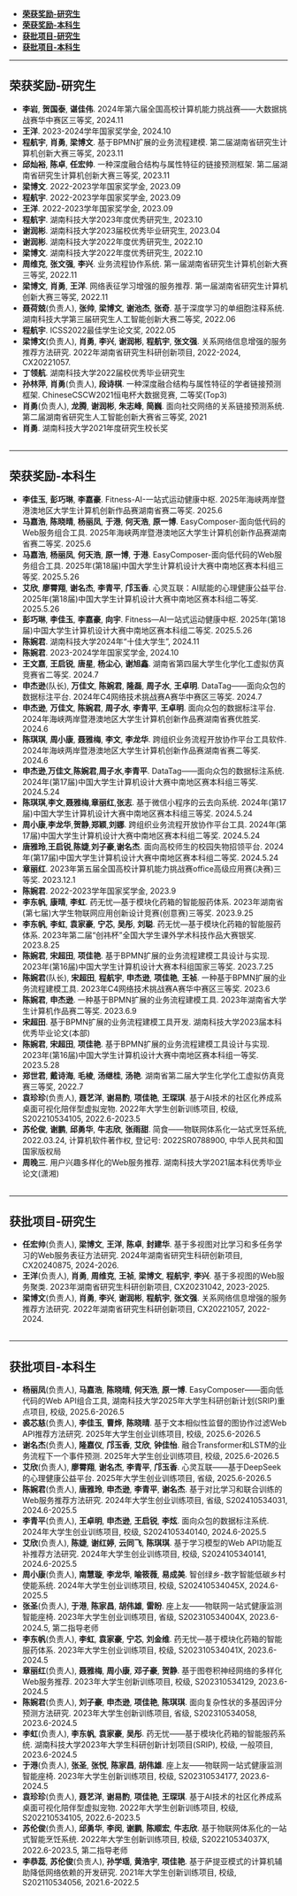 - [**荣获奖励-研究生**](#荣获奖励-研究生)
- [**荣获奖励-本科生**](#荣获奖励-本科生)
- [**获批项目-研究生**](#获批项目-研究生)
- [**获批项目-本科生**](#获批项目-本科生)
  
------

##  <span id="荣获奖励-研究生">荣获奖励-研究生</span> 
- **李岩**, **贺国泰**, **谌佳伟**. 2024年第六届全国高校计算机能力挑战赛——大数据挑战赛华中赛区三等奖, 2024.11
- **王洋**. 2023-2024学年国家奖学金, 2024.10
- **程航宇**, **肖勇**, **梁博文**. 基于BPMN扩展的业务流程建模. 第二届湖南省研究生计算机创新大赛三等奖, 2023.11
- **邱灿裕**, **陈卓**, **任宏帅**. 一种深度融合结构与属性特征的链接预测框架. 第二届湖南省研究生计算机创新大赛三等奖, 2023.11
- **梁博文**. 2022-2023学年国家奖学金, 2023.09
- **程航宇**. 2022-2023学年国家奖学金, 2023.09
- **王洋**. 2022-2023学年国家奖学金, 2023.09
- **程航宇**. 湖南科技大学2023年度优秀研究生, 2023.10
- **谢润彬**. 湖南科技大学2023届校优秀毕业研究生, 2023.04
- **谢润彬**. 湖南科技大学2022年度优秀研究生, 2022.10
- **梁博文**. 湖南科技大学2022年度优秀研究生, 2022.10
- **周维克**, **张文强**, **李兴**. 业务流程协作系统. 第一届湖南省研究生计算机创新大赛三等奖, 2022.11
- **梁博文**, **肖勇**, **王洋**. 网络表征学习增强的服务推荐. 第一届湖南省研究生计算机创新大赛三等奖, 2022.11
- **聂荷兢**(负责人), **张帅**, **梁博文**, **谢池杰**, **张奇**. 基于深度学习的单细胞注释系统. 湖南科技大学第三届研究生人工智能创新大赛二等奖, 2022.06
- **程航宇**. ICSS2022最佳学生论文奖, 2022.05
- **梁博文**(负责人), **肖勇**, **李兴**, **谢润彬**, **程航宇**, **张文强**. 关系网络信息增强的服务推荐方法研究. 2022年湖南省研究生科研创新项目, 2022-2024, CX20221057.
- **丁领航**. 湖南科技大学2022届校优秀毕业研究生
- **孙林萍**, **肖勇**(负责人), **段诗棋**. 一种深度融合结构与属性特征的学者链接预测框架. ChineseCSCW2021恒电杯大数据竞赛, 二等奖(Top3)
- **肖勇**(负责人), **龙腾**, **谢润彬**, **朱志峰**, **简巍**. 面向社交网络的关系链接预测系统. 第二届湖南省研究生人工智能创新大赛省三等奖, 2021
- **肖勇**. 湖南科技大学2021年度研究生校长奖  
  </br>

----------

##  <span id="荣获奖励-本科生">荣获奖励-本科生</span> 
- **李佳玉**, **彭巧琳**, **李嘉豪**. Fitness-AI-一站式运动健康中枢. 2025年海峡两岸暨港澳地区大学生计算机创新作品赛湖南省赛二等奖. 2025.6
- **马嘉浩**, **陈晓晴**, **杨丽凤**, **于港**, **何天浩**, **原一博**. EasyComposer-面向低代码的Web服务组合工具. 2025年海峡两岸暨港澳地区大学生计算机创新作品赛湖南省赛二等奖. 2025.6
- **马嘉浩**, **杨丽凤**, **何天浩**, **原一博**, **于港**. EasyComposer-面向低代码的Web服务组合工具. 2025年(第18届)中国大学生计算机设计大赛中南地区赛本科组三等奖. 2025.5.26
- **艾欣**, **廖霄翔**, **谢名杰**, **李青平**, **邝玉香**. 心灵互联：AI赋能的心理健康公益平台. 2025年(第18届)中国大学生计算机设计大赛中南地区赛本科组二等奖. 2025.5.26
- **彭巧琳**, **李佳玉**, **李嘉豪**, **向宇**. Fitness—AI一站式运动健康中枢. 2025年(第18届)中国大学生计算机设计大赛中南地区赛本科组二等奖. 2025.5.26
- **陈婉君**. 湖南科技大学2024年“十佳大学生”, 2024.11
- **陈婉君**. 2023-2024学年国家奖学金, 2024.10
- **王文嘉**, **王启锐**, **唐星**, **杨尘心**, **谢旭鑫**. 湖南省第四届大学生化学化工虚拟仿真竞赛省二等奖. 2024.7
- **申杰逊**(队长), **万佳文**, **陈婉君**, **隆磊**, **周子水**, **王卓明**. DataTag——面向众包的数据标注平台. 2024年C4网络技术挑战赛A赛华中赛区三等奖. 2024.7
- **申杰逊**, **万佳文**, **陈婉君**,  **周子水**, **李青平**, **王卓明**. 面向众包的数据标注平台. 2024年海峡两岸暨港澳地区大学生计算机创新作品赛湖南省赛优胜奖. 2024.6
- **陈琪琪**, **周小康**, **聂雅梅**, **李文**, **李龙华**. 跨组织业务流程开放协作平台工具软件. 2024年海峡两岸暨港澳地区大学生计算机创新作品赛湖南省赛二等奖. 2024.6
- **申杰逊**,**万佳文**,**陈婉君**,**周子水**,**李青平**. DataTag——面向众包的数据标注系统. 2024年(第17届)中国大学生计算机设计大赛中南地区赛本科组三等奖. 2024.5.24
- **陈琪琪**,**李文**,**聂雅梅**,**章丽红**,**张志**. 基于微信小程序的云去向系统. 2024年(第17届)中国大学生计算机设计大赛中南地区赛本科组三等奖. 2024.5.24
- **周小康**,**李龙华**,**贺静**,**郑颖**,**刘娜**. 跨组织业务流程开放协作平台工具. 2024年(第17届)中国大学生计算机设计大赛中南地区赛本科组二等奖. 2024.5.24
- **唐雅玲**,**王启锐**,**陈婕**,**刘子豪**,**谢名杰**. 面向高校师生的校园失物招领平台. 2024年(第17届)中国大学生计算机设计大赛中南地区赛本科组二等奖. 2024.5.24
- **章丽红**. 2023年第五届全国高校计算机能力挑战赛office高级应用赛(决赛)三等奖. 2023.12.1
- **陈婉君**. 2022-2023学年国家奖学金, 2023.9
- **李东帆**, **康晴**, **李虹**. 药无忧—基于模块化药箱的智能服药体系. 2023年湖南省(第七届)大学生物联网应用创新设计竞赛(创意赛)三等奖. 2023.9.25
- **李东帆**, **李虹**, **袁家豪**, **宁芯**, **吴彤**, **刘聪**. 药无忧—基于模块化药箱的智能服药体系. 2023年第二届“创祎杯”全国大学生课外学术科技作品大赛银奖. 2023.8.25
- **陈婉君**, **宋超田**, **项佳艳**. 基于BPMN扩展的业务流程建模工具设计与实现. 2023年(第16届)中国大学生计算机设计大赛本科组国家三等奖. 2023.7.25
- **陈婉君**(队长), **宋超田**, **程航宇**, **申杰逊**, **项佳艳**, **王祯**. 一种基于BPMN扩展的业务流程建模工具. 2023年C4网络技术挑战赛A赛华中赛区三等奖. 2023.6
- **陈婉君**, **申杰逊**. 一种基于BPMN扩展的业务流程建模工具. 2023年湖南省大学生计算机作品赛二等奖. 2023.6.9
- **宋超田**. 基于BPMN扩展的业务流程建模工具开发. 湖南科技大学2023届本科优秀毕业论文(本部)
- **陈婉君**, **宋超田**, **项佳艳**. 基于BPMN扩展的业务流程建模工具设计与实现. 2023年(第16届)中国大学生计算机设计大赛中南地区赛本科组一等奖. 2023.5.28
- **郑世君**, **戴诗海**, **毛棱**, **汤继桂**, **汤艳**. 湖南省第二届大学生化学化工虚拟仿真竞赛三等奖, 2022.7
- **袁珍珍**(负责人), **聂艺洋**, **谢易酌**, **项佳艳**, **王琛琪**. 基于AI技术的社区化养成系桌面可视化陪伴型虚拟宠物. 2022年大学生创新训练项目, 校级, S202210534105, 2022.6-2023.5
- **苏伦俊**, **谢鹏**, **邱勇华**, **牛志欣**, **张雨甜**. 简食——物联网体系化一站式烹饪系统, 2022.03.24, 计算机软件著作权, 登记号: 2022SR0788900, 中华人民共和国国家版权局
- **周晚三**. 用户兴趣多样化的Web服务推荐. 湖南科技大学2021届本科优秀毕业论文(潇湘)     
  </br>

-------------

##  <span id="获批项目-研究生">获批项目-研究生</span> 
- **任宏帅**(负责人), **梁博文**, **王洋**, **陈卓**, **封建华**. 基于多视图对比学习和多任务学习的Web服务表征方法研究. 2024年湖南省研究生科研创新项目, CX20240875, 2024-2026.
- **王洋**(负责人), **肖勇**, **周维克**, **王祯**, **梁博文**, **程航宇**, **李兴**. 基于多视图的Web服务聚类. 2023年湖南省研究生科研创新项目, CX20231042, 2023-2025.
- **梁博文**(负责人), **肖勇**, **李兴**, **谢润彬**, **程航宇**, **张文强**. 关系网络信息增强的服务推荐方法研究. 2022年湖南省研究生科研创新项目, CX20221057, 2022-2024.  
  </br>

-------------

##  <span id="获批项目-本科生">获批项目-本科生</span> 
- **杨丽凤**(负责人), **马嘉浩**, **陈晓晴**, **何天浩**, **原一博**. EasyComposer——面向低代码的Web API组合工具, 湖南科技大学2025年大学生科研创新计划(SRIP)重点项目, 校级, 2025.6-2026.5
- **裘芯慈**(负责人), **李佳玉**, **曹烨**, **陈晓晴**. 基于文本相似性监督的图协作过滤Web API推荐方法研究. 2025年大学生创业训练项目, 校级, 2025.6-2026.5
- **谢名杰**(负责人), **隆嘉仪**, **邝玉香**, **艾欣**, **钟佳怡**. 融合Transformer和LSTM的业务流程下一个事件预测. 2025年大学生创业训练项目, 校级, 2025.6-2026.5
- **艾欣**(负责人), **廖霄翔**, **谢名杰**, **李青平**, **邝玉香**. 心灵互联——基于DeepSeek的心理健康公益平台. 2025年大学生创业训练项目, 省级, 2025.6-2026.5
- **陈婉君**(负责人), **唐雅玲**, **申杰逊**, **李青平**, **谢名杰**. 基于对比学习和联合训练的Web服务推荐方法研究. 2024年大学生创业训练项目, 省级, S202410534031, 2024.6-2025.5
- **李青平**(负责人), **王卓明**, **申杰逊**, **王启锐**, **李炫**. 面向众包的数据标注系统. 2024年大学生创业训练项目, 校级, S2024105340140, 2024.6-2025.5
- **艾欣**(负责人), **陈婕**, **谢红婷**, **云同飞**, **陈琪琪**. 基于学习模型的Web API功能互补推荐方法研究. 2024年大学生创业训练项目, 校级, S2024105340141, 2024.6-2025.5
- **周小康**(负责人), **南慧璇**, **李龙华**, **喻筱薇**, **易成美**. 智创绿乡-数字智能低碳乡村使能系统. 2024年大学生创业训练项目, 校级, S202410534045X, 2024.6-2025.5
- **张圣**(负责人), **于港**, **陈家昌**, **胡伟雄**, **雷盼**. 座上友——物联网一站式健康监测智能座椅. 2023年大学生创业训练项目, 省级, S202310534004X, 2023.6-2024.5, 第二指导老师
- **李东帆**(负责人), **李虹**, **袁家豪**, **宁芯**, **刘金维**. 药无忧—基于模块化药箱的智能服药体系. 2023年大学生创业训练项目, 校级, S202310534041X, 2023.6-2024.5
- **章丽红**(负责人), **聂雅梅**, **周小康**, **邓子豪**, **贺静**. 基于图卷积神经网络的多样化Web服务推荐. 2023年大学生创新训练项目, 校级, S202310534129, 2023.6-2024.5
- **陈婉君**(负责人), **刘子豪**, **申杰逊**, **项佳艳**, **陈琪琪**. 面向复杂性状的多基因评分预测方法研究. 2023年大学生创新训练项目, 省级, S202310534058, 2023.6-2024.5
- **李虹**(负责人), **李东帆**, **袁家豪**, **吴彤**. 药无忧——基于模块化药箱的智能服药系统. 湖南科技大学2023年大学生科研创新计划项目(SRIP), 校级, 一般项目, 2023.6-2024.5
- **于港**(负责人), **张圣**, **张悦**, **陈家昌**, **胡伟雄**. 座上友——物联网一站式健康监测智能座椅. 2023年大学生创新训练项目, 校级, S202310534177, 2023.6-2024.5
- **袁珍珍**(负责人), **聂艺洋**, **谢易酌**, **项佳艳**, **王琛琪**. 基于AI技术的社区化养成系桌面可视化陪伴型虚拟宠物. 2022年大学生创新训练项目, 校级, S202210534105, 2022.6-2023.5
- **苏伦俊**(负责人), **邱勇华**, **李闵**, **谢鹏**, **陈顺宏**, **牛志欣**. 基于物联网体系化的一站式智能烹饪系统. 2022年大学生创新训练项目, 校级, S202210534037X, 2022.6-2023.5, 第二指导老师
- **李恭蕊**, **苏伦俊**(负责人), **孙学瑶**, **黄浩宇**, **项佳艳**. 基于萨提亚模式的计算机辅助降低网络依赖的开发研究. 2021年大学生创新训练项目, 校级, S202110534056, 2021.6-2022.5
